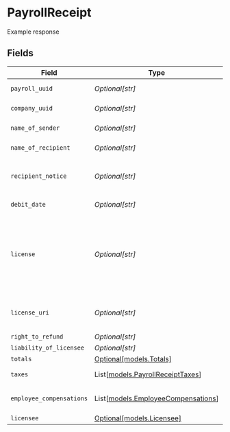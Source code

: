 # PayrollReceipt

Example response


## Fields

| Field                                                                                                                                                                                                                                                            | Type                                                                                                                                                                                                                                                             | Required                                                                                                                                                                                                                                                         | Description                                                                                                                                                                                                                                                      |
| ---------------------------------------------------------------------------------------------------------------------------------------------------------------------------------------------------------------------------------------------------------------- | ---------------------------------------------------------------------------------------------------------------------------------------------------------------------------------------------------------------------------------------------------------------- | ---------------------------------------------------------------------------------------------------------------------------------------------------------------------------------------------------------------------------------------------------------------- | ---------------------------------------------------------------------------------------------------------------------------------------------------------------------------------------------------------------------------------------------------------------- |
| `payroll_uuid`                                                                                                                                                                                                                                                   | *Optional[str]*                                                                                                                                                                                                                                                  | :heavy_minus_sign:                                                                                                                                                                                                                                               | A unique identifier of the payroll receipt.                                                                                                                                                                                                                      |
| `company_uuid`                                                                                                                                                                                                                                                   | *Optional[str]*                                                                                                                                                                                                                                                  | :heavy_minus_sign:                                                                                                                                                                                                                                               | A unique identifier of the company for the payroll.                                                                                                                                                                                                              |
| `name_of_sender`                                                                                                                                                                                                                                                 | *Optional[str]*                                                                                                                                                                                                                                                  | :heavy_minus_sign:                                                                                                                                                                                                                                               | The name of the company by whom the payroll was paid                                                                                                                                                                                                             |
| `name_of_recipient`                                                                                                                                                                                                                                              | *Optional[str]*                                                                                                                                                                                                                                                  | :heavy_minus_sign:                                                                                                                                                                                                                                               | Always the fixed string "Payroll Recipients"                                                                                                                                                                                                                     |
| `recipient_notice`                                                                                                                                                                                                                                               | *Optional[str]*                                                                                                                                                                                                                                                  | :heavy_minus_sign:                                                                                                                                                                                                                                               | Always the fixed string "Payroll recipients include the employees listed below plus the tax agencies for the taxes listed below."                                                                                                                                |
| `debit_date`                                                                                                                                                                                                                                                     | *Optional[str]*                                                                                                                                                                                                                                                  | :heavy_minus_sign:                                                                                                                                                                                                                                               | The debit or funding date for the payroll                                                                                                                                                                                                                        |
| `license`                                                                                                                                                                                                                                                        | *Optional[str]*                                                                                                                                                                                                                                                  | :heavy_minus_sign:                                                                                                                                                                                                                                               | Always the fixed string "ZenPayroll, Inc., dba Gusto is a licensed money transmitter. For more about Gusto’s licenses and your state-specific rights to request information, submit complaints, dispute errors, or cancel transactions, visit our license page." |
| `license_uri`                                                                                                                                                                                                                                                    | *Optional[str]*                                                                                                                                                                                                                                                  | :heavy_minus_sign:                                                                                                                                                                                                                                               | URL for the license information for the licensed payroll processor. Always the fixed string "https://gusto.com/about/licenses"                                                                                                                                   |
| `right_to_refund`                                                                                                                                                                                                                                                | *Optional[str]*                                                                                                                                                                                                                                                  | :heavy_minus_sign:                                                                                                                                                                                                                                               | N/A                                                                                                                                                                                                                                                              |
| `liability_of_licensee`                                                                                                                                                                                                                                          | *Optional[str]*                                                                                                                                                                                                                                                  | :heavy_minus_sign:                                                                                                                                                                                                                                               | N/A                                                                                                                                                                                                                                                              |
| `totals`                                                                                                                                                                                                                                                         | [Optional[models.Totals]](../models/totals.md)                                                                                                                                                                                                                   | :heavy_minus_sign:                                                                                                                                                                                                                                               | The subtotals for the payroll.                                                                                                                                                                                                                                   |
| `taxes`                                                                                                                                                                                                                                                          | List[[models.PayrollReceiptTaxes](../models/payrollreceipttaxes.md)]                                                                                                                                                                                             | :heavy_minus_sign:                                                                                                                                                                                                                                               | An array of totaled employer and employee taxes for the pay period.                                                                                                                                                                                              |
| `employee_compensations`                                                                                                                                                                                                                                         | List[[models.EmployeeCompensations](../models/employeecompensations.md)]                                                                                                                                                                                         | :heavy_minus_sign:                                                                                                                                                                                                                                               | An array of employee compensations and withholdings for this payroll                                                                                                                                                                                             |
| `licensee`                                                                                                                                                                                                                                                       | [Optional[models.Licensee]](../models/licensee.md)                                                                                                                                                                                                               | :heavy_minus_sign:                                                                                                                                                                                                                                               | The licensed payroll processor                                                                                                                                                                                                                                   |